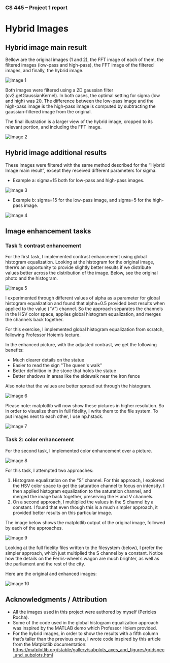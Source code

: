 ### CS 445 – Project 1 report

# Hybrid Images

## Hybrid image main result

Bellow are the original images (1 and 2), the FFT image of each of them, the filtered images (low-pass and high-pass), the FFT image of the filtered images, and finally, the hybrid image. 

![](_readmeimages/image1.png "Image 1")</p>
</p>

Both images were filtered using a 2D gaussian filter (cv2.getGaussianKernel). In both cases, the optimal setting for sigma (low and high) was 20. The difference between the low-pass image and the high-pass image is the high-pass image is computed by subtracting the gaussian-filtered image from the original. </p>
The final illustration is a larger view of the hybrid image, cropped to its relevant portion, and including the FFT image.

![](_readmeimages/image2.png "Image 2")</p>
</p>

## Hybrid image additional results
These images were filtered with the same method described for the “Hybrid Image main result”, except they received different parameters for sigma.

- Example a: sigma=15 both for low-pass and high-pass images. 

![](_readmeimages/image3.png "Image 3")</p>
</p>

- Example b: sigma=15 for the low-pass image, and sigma=5 for the high-pass image. 

![](_readmeimages/image4.png "Image 4")</p>
</p>

## Image enhancement tasks

### Task 1: contrast enhancement
For the first task, I implemented contrast enhancement using global histogram equalization. Looking at the histogram for the original image, there’s an opportunity to provide slightly better results if we distribute values better across the distribution of the image. Below, see the original photo and the histogram. 

![](_readmeimages/image5.png "Image 5")</p>
</p>

I experimented through different values of alpha as a parameter for global histogram equalization and found that alpha=0.5 provided best results when applied to the value (“V”) channel. So the approach separates the channels in the HSV color space, applies global histogram equalization, and merges the channels back together. </p>
For this exercise, I implemented global histogram equalization from scratch, following Professor Hoiem’s lecture. </p>
In the enhanced picture, with the adjusted contrast, we get the following benefits:
- Much clearer details on the statue
- Easier to read the sign "The queen's walk"
- Better definition in the stone that holds the statue
- Better shadows in areas like the sidewalk near the iron fence
</p>
Also note that the values are better spread out through the histogram.

![](_readmeimages/image6.png "Image 6")</p>
</p>

Please note: matplotlib will now show these pictures in higher resolution. So in order to visualize them in full fidelity, I write them to the file system. To put images next to each other, I use np.hstack. </p>

![](_readmeimages/image7.png "Image 7")</p>
</p>

### Task 2: color enhancement
For the second task, I implemented color enhancement over a picture. 

![](_readmeimages/image8.png "Image 8")</p>
</p>

For this task, I attempted two approaches: 
1. Histogram equalization on the “S” channel. For this approach, I explored the HSV color space to get the saturation channel to focus on intensity. I then applied histogram equalization to the saturation channel, and merged the image back together, preserving the H and V channels. 
2. On a second approach, I multiplied the values in the S channel by a constant. I found that even though this is a much simpler approach, it provided better results on this particular image. 

The image below shows the matplotlib output of the original image, followed by each of the approaches. 

![](_readmeimages/image9.png "Image 9")</p>
</p>

Looking at the full fidelity files written to the filesystem (below), I prefer the simpler approach, which just multiplied the S channel by a constant. Notice how the details on the Ferris-wheel’s wagon are much brighter, as well as the parliament and the rest of the city. </p>
Here are the original and enhanced images: 

![](_readmeimages/image10.png "Image 10")</p>
</p>

## Acknowledgments / Attribution
- All the images used in this project were authored by myself (Pericles Rocha). 
- Some of the code used in the global histogram equalization approach was inspired by the MATLAB demo which Professor Hoiem provided. 
- For the hybrid images, in order to show the results with a fifth column that’s taller than the previous ones, I wrote code inspired by this article from the Matplotlib documentation: https://matplotlib.org/stable/gallery/subplots_axes_and_figures/gridspec_and_subplots.html 
